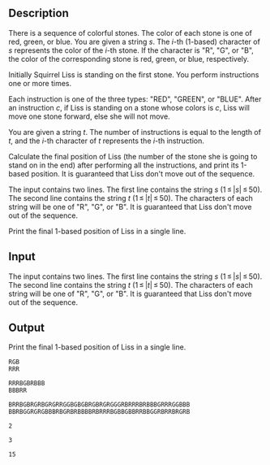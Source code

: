 ## Description

<div><p>There is a sequence of colorful stones. The color of each stone is one of red, green, or blue. You are given a string <span class="tex-span"><i>s</i></span>. The <span class="tex-span"><i>i</i></span>-th (1-based) character of <span class="tex-span"><i>s</i></span> represents the color of the <span class="tex-span"><i>i</i></span>-th stone. If the character is "<span class="tex-font-style-tt">R</span>", "<span class="tex-font-style-tt">G</span>", or "<span class="tex-font-style-tt">B</span>", the color of the corresponding stone is red, green, or blue, respectively.</p><p>Initially Squirrel Liss is standing on the first stone. You perform instructions one or more times.</p><p>Each instruction is one of the three types: "<span class="tex-font-style-tt">RED</span>", "<span class="tex-font-style-tt">GREEN</span>", or "<span class="tex-font-style-tt">BLUE</span>". After an instruction <span class="tex-span"><i>c</i></span>, if Liss is standing on a stone whose colors is <span class="tex-span"><i>c</i></span>, Liss will move one stone forward, else she will not move.</p><p>You are given a string <span class="tex-span"><i>t</i></span>. The number of instructions is equal to the length of <span class="tex-span"><i>t</i></span>, and the <span class="tex-span"><i>i</i></span>-th character of <span class="tex-span"><i>t</i></span> represents the <span class="tex-span"><i>i</i></span>-th instruction.</p><p>Calculate the final position of Liss (the number of the stone she is going to stand on in the end) after performing all the instructions, and print its 1-based position. It is guaranteed that Liss don't move out of the sequence.</p></div><div class="input-specification"><p>The input contains two lines. The first line contains the string <span class="tex-span"><i>s</i></span> (<span class="tex-span">1 ≤ |<i>s</i>| ≤ 50</span>). The second line contains the string <span class="tex-span"><i>t</i></span> (<span class="tex-span">1 ≤ |<i>t</i>| ≤ 50</span>). The characters of each string will be one of "<span class="tex-font-style-tt">R</span>", "<span class="tex-font-style-tt">G</span>", or "<span class="tex-font-style-tt">B</span>". It is guaranteed that Liss don't move out of the sequence.</p></div><div class="output-specification"><p>Print the final 1-based position of Liss in a single line.</p></div>

## Input

<p>The input contains two lines. The first line contains the string <span class="tex-span"><i>s</i></span> (<span class="tex-span">1 ≤ |<i>s</i>| ≤ 50</span>). The second line contains the string <span class="tex-span"><i>t</i></span> (<span class="tex-span">1 ≤ |<i>t</i>| ≤ 50</span>). The characters of each string will be one of "<span class="tex-font-style-tt">R</span>", "<span class="tex-font-style-tt">G</span>", or "<span class="tex-font-style-tt">B</span>". It is guaranteed that Liss don't move out of the sequence.</p>

## Output

<p>Print the final 1-based position of Liss in a single line.</p>





```input1
RGB
RRR

```




```input2
RRRBGBRBBB
BBBRR

```




```input3
BRRBGBRGRBGRGRRGGBGBGBRGBRGRGGGRBRRRBRBBBGRRRGGBBB
BBRBGGRGRGBBBRBGRBRBBBBRBRRRBGBBGBBRRBBGGRBRRBRGRB

```




```output1
2

```




```output2
3

```




```output3
15

```



